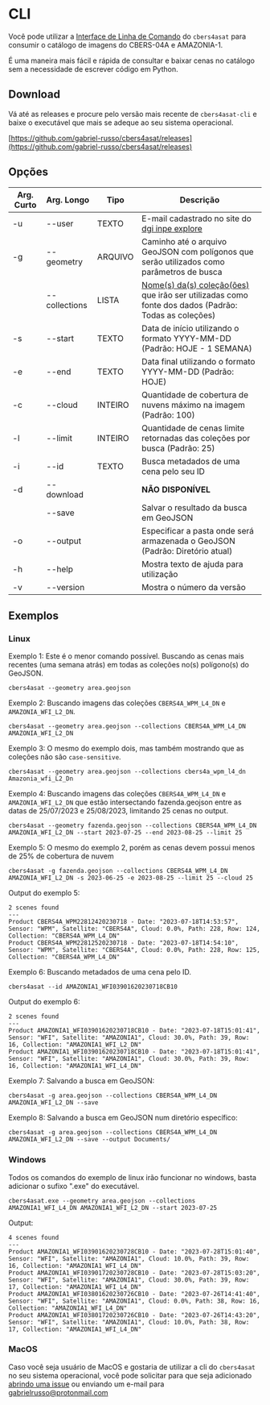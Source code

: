 # CLI

Você pode utilizar a [Interface de Linha de Comando](https://www.alura.com.br/artigos/cli-interface-linha-comandos) do `cbers4asat` para
consumir o catálogo de imagens do CBERS-04A e AMAZONIA-1.

É uma maneira mais fácil e rápida de consultar e baixar cenas no catálogo sem a necessidade de escrever código em Python.

## Download

Vá até as releases e procure pelo versão mais recente de `cbers4asat-cli` e baixe o executável que mais se adeque ao seu sistema operacional.

[https://github.com/gabriel-russo/cbers4asat/releases](https://github.com/gabriel-russo/cbers4asat/releases)

## Opções

| Arg. Curto | Arg. Longo    | Tipo    | Descrição                                                                                                                                                                                   |
|------------|---------------|---------|---------------------------------------------------------------------------------------------------------------------------------------------------------------------------------------------|
| -u         | --user        | TEXTO   | E-mail cadastrado no site do [dgi inpe explore](http://www.dgi.inpe.br/catalogo/explore)                                                                                                    |
| -g         | --geometry    | ARQUIVO | Caminho até o arquivo GeoJSON com polígonos que serão utilizados como parâmetros de busca                                                                                                   |
|            | --collections | LISTA   | [Nome\(s\) da\(s\) coleção\(ões\)](https://cbers4asat.readthedocs.io/pt_BR/latest/quickstart/#colecoes-de-imagens) que irão ser utilizadas como fonte dos dados (Padrão: Todas as coleções) |
| -s         | --start       | TEXTO   | Data de início utilizando o formato YYYY-MM-DD (Padrão: HOJE - 1 SEMANA)                                                                                                                    |
| -e         | --end         | TEXTO   | Data final utilizando o formato YYYY-MM-DD (Padrão: HOJE)                                                                                                                                   |
| -c         | --cloud       | INTEIRO | Quantidade de cobertura de nuvens máximo na imagem  (Padrão: 100)                                                                                                                           |
| -l         | --limit       | INTEIRO | Quantidade de cenas limite retornadas das coleções por busca  (Padrão: 25)                                                                                                                  |
| -i         | --id          | TEXTO   | Busca metadados de uma cena pelo seu ID                                                                                                                                                     |
| -d         | --download    |         | **NÃO DISPONÍVEL**                                                                                                                                                                          |
|            | --save        |         | Salvar o resultado da busca em GeoJSON                                                                                                                                                      |
| -o         | --output      |         | Especificar a pasta onde será armazenada o GeoJSON (Padrão: Diretório atual)                                                                                                                |
| -h         | --help        |         | Mostra texto de ajuda para utilização                                                                                                                                                       |
| -v         | --version     |         | Mostra o número da versão                                                                                                                                                                   |


## Exemplos

### Linux

Exemplo 1: Este é o menor comando possível. Buscando as cenas mais recentes (uma semana atrás) em todas as 
coleções no(s) polígono(s) do GeoJSON.
```commandline
cbers4asat --geometry area.geojson
```

Exemplo 2: Buscando imagens das coleções `CBERS4A_WPM_L4_DN` e `AMAZONIA_WFI_L2_DN`.
```commandline
cbers4asat --geometry area.geojson --collections CBERS4A_WPM_L4_DN AMAZONIA_WFI_L2_DN
```

Exemplo 3: O mesmo do exemplo dois, mas também mostrando que as coleções não são `case-sensitive`.
```commandline
cbers4asat --geometry area.geojson --collections cbers4a_wpm_l4_dn Amazonia_wfi_L2_Dn
```

Exemplo 4: Buscando imagens das coleções `CBERS4A_WPM_L4_DN` e `AMAZONIA_WFI_L2_DN` que estão intersectando 
fazenda.geojson entre as datas de 25/07/2023 e 25/08/2023, limitando 25 cenas no output.
```commandline
cbers4asat --geometry fazenda.geojson --collections CBERS4A_WPM_L4_DN AMAZONIA_WFI_L2_DN --start 2023-07-25 --end 2023-08-25 --limit 25
```

Exemplo 5: O mesmo do exemplo 2, porém as cenas devem possui menos de 25% de cobertura de nuvem
```commandline
cbers4asat -g fazenda.geojson --collections CBERS4A_WPM_L4_DN AMAZONIA_WFI_L2_DN -s 2023-06-25 -e 2023-08-25 --limit 25 --cloud 25
```

Output do exemplo 5:
```
2 scenes found
---
Product CBERS4A_WPM22812420230718 - Date: "2023-07-18T14:53:57", Sensor: "WPM", Satellite: "CBERS4A", Cloud: 0.0%, Path: 228, Row: 124, Collection: "CBERS4A_WPM_L4_DN"
Product CBERS4A_WPM22812520230718 - Date: "2023-07-18T14:54:10", Sensor: "WPM", Satellite: "CBERS4A", Cloud: 0.0%, Path: 228, Row: 125, Collection: "CBERS4A_WPM_L4_DN"
```

Exemplo 6: Buscando metadados de uma cena pelo ID.
```commandline
cbers4asat --id AMAZONIA1_WFI03901620230718CB10
```

Output do exemplo 6:
```
2 scenes found
---
Product AMAZONIA1_WFI03901620230718CB10 - Date: "2023-07-18T15:01:41", Sensor: "WFI", Satellite: "AMAZONIA1", Cloud: 30.0%, Path: 39, Row: 16, Collection: "AMAZONIA1_WFI_L2_DN"
Product AMAZONIA1_WFI03901620230718CB10 - Date: "2023-07-18T15:01:41", Sensor: "WFI", Satellite: "AMAZONIA1", Cloud: 30.0%, Path: 39, Row: 16, Collection: "AMAZONIA1_WFI_L4_DN"
```

Exemplo 7: Salvando a busca em GeoJSON:
```commandline
cbers4asat -g area.geojson --collections CBERS4A_WPM_L4_DN AMAZONIA_WFI_L2_DN --save
```

Exemplo 8: Salvando a busca em GeoJSON num diretório específico:
```commandline
cbers4asat -g area.geojson --collections CBERS4A_WPM_L4_DN AMAZONIA_WFI_L2_DN --save --output Documents/
```

### Windows

Todos os comandos do exemplo de linux irão funcionar no windows, basta adicionar o sufixo ".exe" do executável.

```commandline
cbers4asat.exe --geometry area.geojson --collections AMAZONIA1_WFI_L4_DN AMAZONIA1_WFI_L2_DN --start 2023-07-25
```

Output:
```
4 scenes found
---
Product AMAZONIA1_WFI03901620230728CB10 - Date: "2023-07-28T15:01:40", Sensor: "WFI", Satellite: "AMAZONIA1", Cloud: 10.0%, Path: 39, Row: 16, Collection: "AMAZONIA1_WFI_L4_DN"
Product AMAZONIA1_WFI03901720230728CB10 - Date: "2023-07-28T15:03:20", Sensor: "WFI", Satellite: "AMAZONIA1", Cloud: 30.0%, Path: 39, Row: 17, Collection: "AMAZONIA1_WFI_L4_DN"
Product AMAZONIA1_WFI03801620230726CB10 - Date: "2023-07-26T14:41:40", Sensor: "WFI", Satellite: "AMAZONIA1", Cloud: 0.0%, Path: 38, Row: 16, Collection: "AMAZONIA1_WFI_L4_DN"
Product AMAZONIA1_WFI03801720230726CB10 - Date: "2023-07-26T14:43:20", Sensor: "WFI", Satellite: "AMAZONIA1", Cloud: 10.0%, Path: 38, Row: 17, Collection: "AMAZONIA1_WFI_L4_DN"
```

### MacOS

Caso você seja usuário de MacOS e gostaria de utilizar a cli do `cbers4asat` no seu sistema operacional, você pode
solicitar para que seja adicionado [abrindo uma issue](https://github.com/gabriel-russo/cbers4asat/issues) ou enviando um 
e-mail para [gabrielrusso@protonmail.com](mailto:gabrielrusso@protonmail.com)
